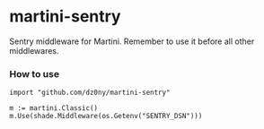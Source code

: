martini-sentry
==============

Sentry middleware for Martini. Remember to use it before all other middlewares.

### How to use
```
import "github.com/dz0ny/martini-sentry"

m := martini.Classic()
m.Use(shade.Middleware(os.Getenv("SENTRY_DSN")))
```
